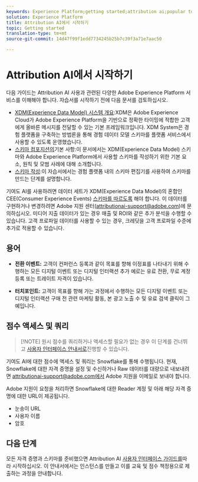 ```yaml
---
keywords: Experience Platform;getting started;attribution ai;popular topics
solution: Experience Platform
title: Attribution AI에서 시작하기
topic: Getting started
translation-type: tm+mt
source-git-commit: 14d47f99f1edd7734245b25b7c39f3a71e7aac50

---
```



# Attribution AI에서 시작하기

다음 가이드는 Attribution AI 사용과 관련된 다양한 Adobe Experience Platform 서비스를 이해해야 합니다. 자습서를 시작하기 전에 다음 문서를 검토하십시오.

- [XDM(Experience Data Model) 시스템 개요](../../xdm/home.md):XDM은 Adobe Experience Cloud가 Adobe Experience Platform을 기반으로 정확한 타이밍에 적합한 고객에게 올바른 메시지를 전달할 수 있는 기본 프레임워크입니다. XDM System은 경험 플랫폼을 구축하는 방법론을 통해 경험 데이터 모델 스키마를 플랫폼 서비스에서 사용할 수 있도록 운영했습니다.
- [스키마 컴포지션의](../../xdm/schema/composition.md)기본 사항:이 문서에서는 XDM(Experience Data Model) 스키마와 Adobe Experience Platform에서 사용할 스키마를 작성하기 위한 기본 요소, 원칙 및 모범 사례에 대해 소개합니다.
- [스키마 작성](../../xdm/tutorials/create-schema-ui.md):이 자습서에서는 경험 플랫폼 내의 스키마 편집기를 사용하여 스키마를 만드는 단계를 설명합니다.

기여도 AI를 사용하려면 데이터 세트가 XDM(Experience Data Model)의 혼합인 CEE(Consumer Experience Events) [스키마를 따르도록](../../xdm/home.md) 해야 합니다. 이 데이터를 구현하거나 변경하려면 Adobe 지원 센터(attributionai-support@adobe.com)에 문의하십시오. 미디어 지출 데이터가 있는 경우 매출 및 ROI와 같은 추가 분석을 수행할 수 있습니다. 고객 프로파일 데이터를 사용할 수 있는 경우, 크레딧을 고객 프로파일 수준에 추가로 적용할 수 있습니다.

## 용어

- **전환 이벤트:** 고객이 컨퍼런스 등록과 같이 목표를 향해 이정표를 나타내기 위해 수행하는 모든 디지털 이벤트 또는 디지털 인터랙션 추가 예로는 유료 전환, 무료 계정 등록 또는 트레이트 자격이 있습니다.

- **터치포인트:** 고객이 목표를 향해 가는 과정에서 수행하는 모든 디지털 이벤트 또는 디지털 인터랙션 구매 전 관련 마케팅 활동, 본 광고 노출 수 및 유료 검색 클릭이 그 예입니다.

## 점수 액세스 및 쿼리

>[!NOTE] 원시 점수를 쿼리하거나 액세스할 필요가 없는 경우 이 단계를 건너뛰고 [사용자 인터페이스 안내서로](./user-guide.md)진행할 수 있습니다.

기여도 AI에 대한 점수에 액세스 및 쿼리는 Snowflake를 통해 수행됩니다. 현재, Snowflake에 대한 자격 증명을 설정 및 수신하거나 Raw 데이터를 대량으로 내보내려면 attributionai-support@adobe.com에서 Adobe 지원을 이메일로 보내야 합니다.

Adobe 지원이 요청을 처리하면 Snowflake에 대한 Reader 계정 및 아래 해당 자격 증명에 대한 URL이 제공됩니다.

- 눈송이 URL
- 사용자 이름
- 암호

## 다음 단계

모든 자격 증명과 스키마를 준비했으면 Attribution AI [사용자 인터페이스 가이드를](./user-guide.md)따라 시작하십시오. 이 안내서에서는 인스턴스를 만들고 이를 교육 및 점수 책정용으로 제출하는 과정을 안내합니다.